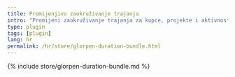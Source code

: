 ```yaml
---
title: Promijenjivo zaokruživanje trajanja
intro: "Promijeni zaokruživanje trajanja za kupce, projekte i aktivnosti"
type: plugin
tags: [plugin]
lang: hr
permalink: /hr/store/glorpen-duration-bundle.html
---
```


{% include store/glorpen-duration-bundle.md %}
